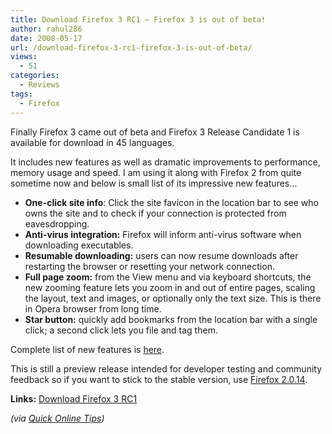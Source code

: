 ```yaml
---
title: Download Firefox 3 RC1 – Firefox 3 is out of beta!
author: rahul286
date: 2008-05-17
url: /download-firefox-3-rc1-firefox-3-is-out-of-beta/
views:
  - 51
categories:
  - Reviews
tags:
  - Firefox
---
```

Finally Firefox 3 came out of beta and Firefox 3 Release Candidate 1 is available for download in 45 languages.

It includes new features as well as dramatic improvements to performance, memory usage and speed. I am using it along with Firefox 2 from quite sometime now and below is small list of its impressive new features&#8230;

  * **One-click site info**: Click the site favicon in the location bar to see who owns the site and to check if your connection is protected from eavesdropping.
  * **Anti-virus integration:** Firefox will inform anti-virus software when downloading executables.
  * **Resumable downloading:** users can now resume downloads after restarting the browser or resetting your network connection.
  * **Full page zoom:** from the View menu and via keyboard shortcuts, the new zooming feature lets you zoom in and out of entire pages, scaling the layout, text and images, or optionally only the text size. This is there in Opera browser from long time.
  * **Star button:** quickly add bookmarks from the location bar with a single click; a second click lets you file and tag them.

Complete list of new features is <a href="http://www.mozilla.com/en-US/firefox/3.0rc1/releasenotes/#whatsnew" onclick="_gaq.push(['_trackEvent', 'outbound-article', 'http://www.mozilla.com/en-US/firefox/3.0rc1/releasenotes/#whatsnew', 'here']);" >here</a>.

This is still a preview release intended for developer testing and community feedback so if you want to stick to the stable version, use <a href="http://www.mozilla.com/en-US/firefox/" onclick="_gaq.push(['_trackEvent', 'outbound-article', 'http://www.mozilla.com/en-US/firefox/', 'Firefox 2.0.14']);" >Firefox 2.0.14</a>.

**Links:** <a href="http://www.mozilla.com/en-US/firefox/all-rc.html" onclick="_gaq.push(['_trackEvent', 'outbound-article', 'http://www.mozilla.com/en-US/firefox/all-rc.html', 'Download Firefox 3 RC1']);" >Download Firefox 3 RC1</a>

<span style="font-style: italic">(via</span> <a href="http://www.quickonlinetips.com/archives/2008/05/download-firefox-3-rc1-browser/" onclick="_gaq.push(['_trackEvent', 'outbound-article', 'http://www.quickonlinetips.com/archives/2008/05/download-firefox-3-rc1-browser/', 'Quick Online Tips']);" ><span style="text-decoration: none"><span style="font-style: italic">Quick Online Tips</span></span></a><span style="font-style: italic">)</span>
